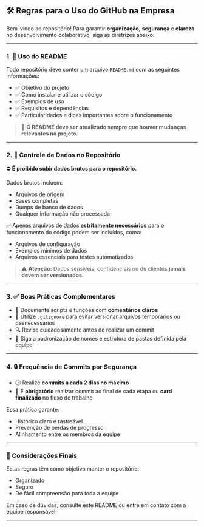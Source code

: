 ## 🛠️ Regras para o Uso do GitHub na Empresa

Bem-vindo ao repositório! Para garantir **organização**, **segurança** e **clareza** no desenvolvimento colaborativo, siga as diretrizes abaixo:

---

### 1. 📄 Uso do README

Todo repositório deve conter um arquivo `README.md` com as seguintes informações:

- ✅ Objetivo do projeto  
- ✅ Como instalar e utilizar o código  
- ✅ Exemplos de uso  
- ✅ Requisitos e dependências  
- ✅ Particularidades e dicas importantes sobre o funcionamento  

> 🔄 **O README deve ser atualizado sempre que houver mudanças relevantes no projeto.**

---

### 2. 📂 Controle de Dados no Repositório

⛔ **É proibido subir dados brutos para o repositório.**

Dados brutos incluem:

- Arquivos de origem
- Bases completas
- Dumps de banco de dados
- Qualquer informação não processada

✅ Apenas arquivos de dados **estritamente necessários** para o funcionamento do código podem ser incluídos, como:

- Arquivos de configuração
- Exemplos mínimos de dados
- Arquivos essenciais para testes automatizados

> ⚠️ **Atenção:** Dados sensíveis, confidenciais ou de clientes **jamais devem ser versionados**.

---

### 3. ✅ Boas Práticas Complementares

- 💬 Documente scripts e funções com **comentários claros**
- 📄 Utilize `.gitignore` para evitar versionar arquivos temporários ou desnecessários
- 🔍 Revise cuidadosamente antes de realizar um commit
- 📁 Siga a padronização de nomes e estrutura de pastas definida pela equipe

---

### 4. 🔒 Frequência de Commits por Segurança

- 🕒 Realize **commits a cada 2 dias no máximo**
- 🏁 É **obrigatório** realizar commit ao final de cada etapa ou **card finalizado** no fluxo de trabalho

Essa prática garante:

- Histórico claro e rastreável
- Prevenção de perdas de progresso
- Alinhamento entre os membros da equipe

---

### 📌 Considerações Finais

Estas regras têm como objetivo manter o repositório:

- Organizado  
- Seguro  
- De fácil compreensão para toda a equipe  

Em caso de dúvidas, consulte este README ou entre em contato com a equipe responsável.

---
